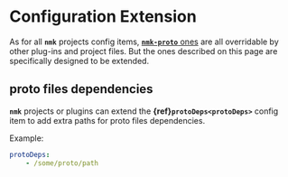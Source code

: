 # Configuration Extension

As for all **`nmk`** projects config items, [**`nmk-proto`** ones](config.md) are all overridable by other plug-ins and project files. But the ones described on this page are specifically designed to be extended.

## proto files dependencies

**`nmk`** projects or plugins can extend the **{ref}`protoDeps<protoDeps>`** config item to add extra paths for proto files dependencies.

Example:
```yaml
protoDeps:
    - /some/proto/path
```
